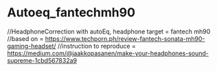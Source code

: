 # Autoeq_fantechmh90
//HeadphoneCorrection with autoEq, headphone target = fantech mh90 	
//based on = https://www.techporn.ph/review-fantech-sonata-mh90-gaming-headset/ 
//instruction to reproduce = https://medium.com/@jaakkopasanen/make-your-headphones-sound-supreme-1cbd567832a9 	
